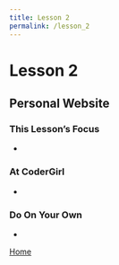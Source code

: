 ```yaml
---
title: Lesson 2
permalink: /lesson_2
---
```


# Lesson 2

## Personal Website

### This Lesson’s Focus
*

### At CoderGirl
*

### Do On Your Own
*

[Home]( /web_group_cohort )
